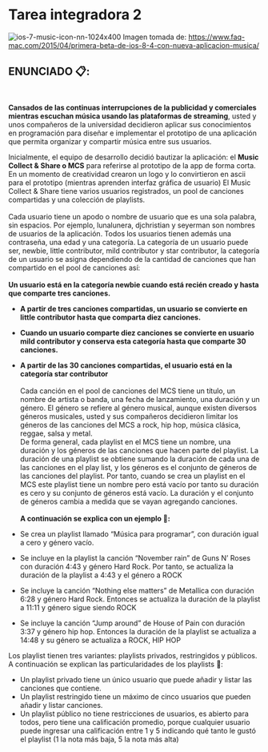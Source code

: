 # Tarea integradora 2
![ios-7-music-icon-nn-1024x400](https://user-images.githubusercontent.com/64206343/95392908-34a5f800-08bf-11eb-9047-8d143bdf14b3.jpg)
Imagen tomada de: https://www.faq-mac.com/2015/04/primera-beta-de-ios-8-4-con-nueva-aplicacion-musica/
## ENUNCIADO 📋:<br><br>
<b>Cansados de las continuas interrupciones de la publicidad y comerciales mientras escuchan música usando las plataformas de streaming</b>, usted y unos compañeros de la universidad decidieron aplicar sus conocimientos en programación para diseñar e implementar el prototipo de una aplicación que permita organizar y compartir música entre sus usuarios.<br>

Inicialmente, el equipo de desarrollo decidió bautizar la aplicación: el <b>Music Collect & Share o MCS</b> para referirse al prototipo de la app de forma corta. En un momento de creatividad crearon un logo y lo convirtieron en ascii para el prototipo (mientras aprenden interfaz gráfica de usuario)
El Music Collect & Share tiene varios usuarios registrados, un pool de canciones compartidas y una colección de playlists.<br><br>  Cada usuario tiene un apodo o nombre de usuario que es una sola palabra, sin espacios.  Por ejemplo, lunalunera, djchristian y seyerman son nombres de usuarios de la aplicación. Todos los usuarios tienen además una contraseña, una edad y una categoría.  La categoría de un usuario  puede ser, newbie, little contributor, mild contributor y star contributor, la categoría de un usuario  se asigna dependiendo de la cantidad de canciones que han compartido en el pool de canciones así:<br><br>
<b>Un usuario está en la categoría newbie cuando está recién creado y hasta que comparte tres canciones. <br>
* A partir de tres canciones compartidas, un usuario se convierte en  little contributor hasta que comparta diez canciones.<br>
* Cuando un usuario comparte diez canciones se convierte en usuario mild contributor  y conserva esta categoría hasta que comparte 30 canciones.<br>
* A partir de las 30 canciones compartidas, el usuario está en la categoría star contributor</b><br><br>
Cada canción en el pool de canciones del MCS tiene un título, un nombre de artista o banda, una fecha de lanzamiento, una duración y un género. El género se refiere al género musical, aunque existen diversos  géneros musicales, usted y sus compañeros decidieron limitar los géneros de las canciones del MCS a rock, hip hop, música clásica, reggae, salsa y metal.  <br>
De forma general,  cada playlist en el MCS tiene un nombre, una duración y los géneros de las canciones que hacen parte del playlist. La duración de una playlist se obtiene sumando la duración de cada una de las canciones en el play list, y los géneros es el conjunto de géneros de las canciones del playlist.  Por tanto, cuando se crea un playlist en el MCS este playlist tiene un nombre pero está vacío por tanto su duración es cero y su conjunto de géneros está vacío.  La duración y el conjunto de géneros cambia a medida que se vayan agregando canciones.<br>  
<b>A continuación se explica con un ejemplo 📄:</b><br>

* Se crea un playlist llamado “Música para programar”, con  duración igual a cero y género vacío.<br>
* Se incluye en la playlist la canción “November rain” de Guns N’ Roses con duración 4:43 y género Hard Rock.  Por tanto, se actualiza la duración de la playlist a 4:43 y el género a ROCK<br>
* Se incluye la canción “Nothing else matters” de Metallica con duración 6:28 y género Hard Rock. Entonces se actualiza la duración de la playlist a 11:11 y género sigue siendo ROCK<br>
* Se incluye la canción “Jump around” de House of Pain con duración 3:37 y género hip hop.  Entonces la duración de la playlist se actualiza a  14:48 y su género se actualiza a ROCK, HIP HOP<br>

Los playlist tienen tres variantes: playlists privados, restringidos y públicos. A continuación se explican las particularidades de los playlists 🔧:<br>
* Un playlist privado tiene un único usuario que puede añadir y listar las canciones que contiene.<br>
* Un playlist restringido tiene un máximo de cinco usuarios que pueden añadir y listar canciones.<br>
* Un playlist público no tiene restricciones de usuarios, es abierto para todos, pero tiene una calificación promedio, porque cualquier usuario puede ingresar una calificación entre 1  y 5 indicando qué tanto le gustó el playlist (1 la nota más baja, 5 la nota más alta)<br>
